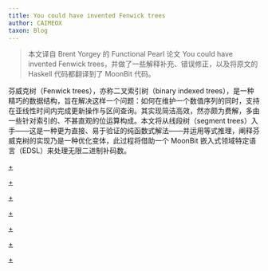 ```yaml
--- 
title: You could have invented Fenwick trees
author: CAIMEOX
taxon: Blog
---
```


> 本文译自 Brent Yorgey 的 Functional Pearl 论文 You could have invented Fenwick trees，并做了一些解释补充、错误修正，以及将原文的 Haskell 代码都翻译到了 MoonBit 代码。

芬威克树（Fenwick trees），亦称二叉索引树（binary indexed trees），是一种精巧的数据结构，旨在解决这样一个问题：如何在维护一个数值序列的同时，支持在亚线性时间内完成更新操作与区间查询。其实现简洁高效，然亦颇为费解，多由一些针对索引的、不甚直观的位运算构成。本文将从线段树（segment trees）入手——这是一种更为直接、易于验证的纯函数式解法——并运用等式推理，阐释芬威克树的实现乃是一种优化变体，此过程将借助一个 MoonBit 嵌入式领域特定语言（EDSL）来处理无限二进制补码数。

[+](/blog/fenwick/introduction.md#:embed)

[+](/blog/fenwick/segtree.md#:embed)

[+](/blog/fenwick/fenwick_tree.md#:embed)

[+](/blog/fenwick/two_complement.md#:embed)

[+](/blog/fenwick/index_conv.md#:embed)

[+](/blog/fenwick/deriving.md#:embed)

[+](/blog/fenwick/conclusion.md#:embed)
